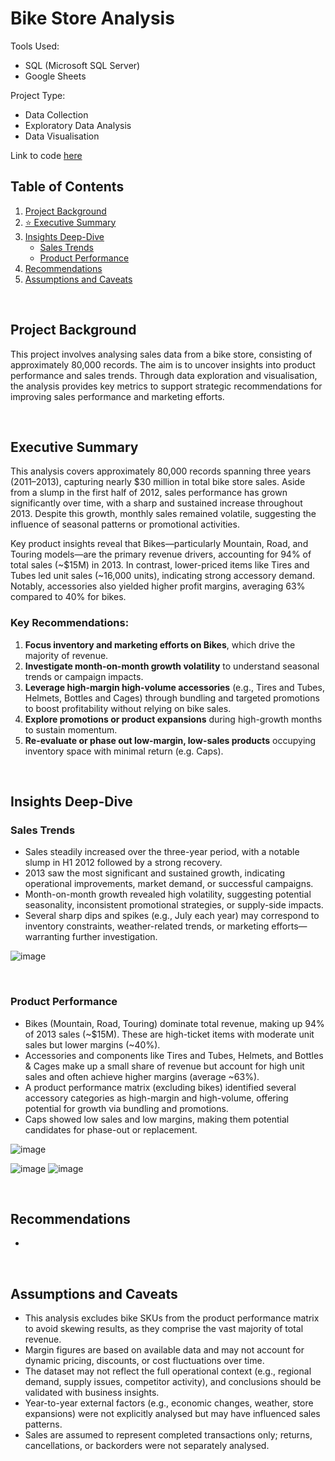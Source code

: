 # **Bike Store Analysis**

Tools Used: 
* SQL (Microsoft SQL Server)
* Google Sheets

Project Type:
* Data Collection
* Exploratory Data Analysis
* Data Visualisation

Link to code [here](https://github.com/jamesschepis/BikeStoreAnalysis/blob/f7dbb5ad5ee2efd5033fc4bacd6f094ab49eac04/SQLQuery_bikestoreanalysis.sql)

## **Table of Contents**
1. [Project Background](#project-background)  
2. [⭐ Executive Summary](#executive-summary)  
3. [Insights Deep-Dive](#insights-deep-dive)  
   - [Sales Trends](#sales-trends)
   - [Product Performance](#product-performance)  
4. [Recommendations](#recommendations)  
5. [Assumptions and Caveats](#assumptions-and-caveats)

   
<br>

## **Project Background**
This project involves analysing sales data from a bike store, consisting of approximately 80,000 records. The aim is to uncover insights into product performance and sales trends. Through data exploration and visualisation, the analysis provides key metrics to support strategic recommendations for improving sales performance and marketing efforts.

<br>

## **Executive Summary**
This analysis covers approximately 80,000 records spanning three years (2011–2013), capturing nearly $30 million in total bike store sales. Aside from a slump in the first half of 2012, sales performance has grown significantly over time, with a sharp and sustained increase throughout 2013. Despite this growth, monthly sales remained volatile, suggesting the influence of seasonal patterns or promotional activities.

Key product insights reveal that Bikes—particularly Mountain, Road, and Touring models—are the primary revenue drivers, accounting for 94% of total sales (~$15M) in 2013. In contrast, lower-priced items like Tires and Tubes led unit sales (~16,000 units), indicating strong accessory demand. Notably, accessories also yielded higher profit margins, averaging 63% compared to 40% for bikes.

### Key Recommendations:
1. **Focus inventory and marketing efforts on Bikes**, which drive the majority of revenue.
2. **Investigate month-on-month growth volatility** to understand seasonal trends or campaign impacts.
3. **Leverage high-margin high-volume accessories** (e.g., Tires and Tubes, Helmets, Bottles and Cages) through bundling and targeted promotions to boost profitability without relying on bike sales.
4. **Explore promotions or product expansions** during high-growth months to sustain momentum.
5. **Re-evaluate or phase out low-margin, low-sales products** occupying inventory space with minimal return (e.g. Caps).

<br>

## **Insights Deep-Dive**

### **Sales Trends**
- Sales steadily increased over the three-year period, with a notable slump in H1 2012 followed by a strong recovery.
- 2013 saw the most significant and sustained growth, indicating operational improvements, market demand, or successful campaigns.
- Month-on-month growth revealed high volatility, suggesting potential seasonality, inconsistent promotional strategies, or supply-side impacts.
- Several sharp dips and spikes (e.g., July each year) may correspond to inventory constraints, weather-related trends, or marketing efforts—warranting further investigation.

![image](https://github.com/user-attachments/assets/8b8ddfa7-d2a0-44a8-8ac3-d65b61e68f48)


<br>

### **Product Performance**
- Bikes (Mountain, Road, Touring) dominate total revenue, making up 94% of 2013 sales (~$15M). These are high-ticket items with moderate unit sales but lower margins (~40%).
- Accessories and components like Tires and Tubes, Helmets, and Bottles & Cages make up a small share of revenue but account for high unit sales and often achieve higher margins (average ~63%).
- A product performance matrix (excluding bikes) identified several accessory categories as high-margin and high-volume, offering potential for growth via bundling and promotions. 
- Caps showed low sales and low margins, making them potential candidates for phase-out or replacement.

![image](https://github.com/user-attachments/assets/236883dc-444b-4230-bf5a-02834f3e0a5b)

![image](https://github.com/user-attachments/assets/5699011c-94cf-4352-ade8-d985633f3b02)
![image](https://github.com/user-attachments/assets/d4df41e7-c6e9-49c9-8c05-d527af544010)


<br>

## **Recommendations**
- 

<br>

## **Assumptions and Caveats**
- This analysis excludes bike SKUs from the product performance matrix to avoid skewing results, as they comprise the vast majority of total revenue.
- Margin figures are based on available data and may not account for dynamic pricing, discounts, or cost fluctuations over time.
- The dataset may not reflect the full operational context (e.g., regional demand, supply issues, competitor activity), and conclusions should be validated with business insights.
- Year-to-year external factors (e.g., economic changes, weather, store expansions) were not explicitly analysed but may have influenced sales patterns.
- Sales are assumed to represent completed transactions only; returns, cancellations, or backorders were not separately analysed.

